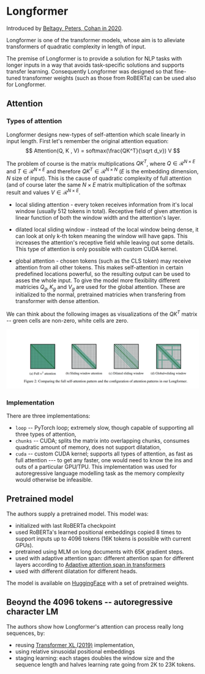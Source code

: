 [paper]: https://arxiv.org/abs/2004.05150
[hf_longformer]: https://huggingface.co/allenai/longformer-base-4096
[i/longformer_attention]: ./imgs/longformer_attention.png
[transformer_xl]: https://arxiv.org/abs/1901.02860
[sukhbaatar_19]: https://arxiv.org/abs/1905.07799 

# Longformer

Introduced by [Beltagy, Peters, Cohan in 2020][paper].


Longformer is one of the transformer models, whose aim is to alleviate
transformers of quadratic complexity in length of input.

The premise of Longformer is to provide a solution for NLP tasks with longer
inputs in a way that avoids task-specific solutions and supports transfer
learning. Consequently Longformer was designed so that fine-tuned transformer
weights (such as those from RoBERTa) can be used also for Longformer.

## Attention

### Types of attention

Longformer designs new-types of self-attention which scale linearly in input
length. First let's remember the original attention equation:
$$
Attention(Q, K , V) = softmax(\frac{QK^T}{\sqrt d_v}) V
$$

The problem of course is the matrix multiplications $QK^T$, where $Q \in
\mathcal{R}^{N\times E}$ and $T\in \mathcal{R}^{N\times E}$ and therefore $QK^T
\in \mathcal{R}^{N\times N}$ ($E$ is the embedding dimension, $N$ size of
input). This is the cause of quadratic complexity of full attention (and of
course later the same $N\times E$ matrix multiplication of the softmax result
and values $V \in \mathcal{R}^{N \times E}$.

- local sliding attention - every token receives information from it's local
  window (usually 512 tokens in total). Receptive field of given attention is
  linear function of both the window width and the attention's layer.

- dilated local sliding window - instead of the local window being dense, it can
  look at only k-th token meaning the window will have gaps. This increases the
  attention's receptive field while leaving out some details. This type of
  attention is only possible with custom CUDA kernel.

- global attention - chosen tokens (such as the CLS token) may receive attention
  from all other tokens. This makes self-attention in certain predefined
  locations powerful, so the resulting output can be used to asses the whole
  input. To give the model more flexibility different matricies $Q_g, K_g$ and
  $V_g$ are used for the global attention. These are initialized to the normal,
  pretrained matricies when transfering from transformer with dense attention.

We can think about the following images as visualizations of the $QK^T$ matrix
-- green cells are non-zero, white cells are zero.

![Longformer attention types][i/longformer_attention]

### Implementation

There are three implementations:

- `loop` -- PyTorch loop; extremely slow, though capable of supporting all three
  types of attention,
- `chunks` -- CUDA; splits the matrix into overlapping chunks, consumes
  quadratic amount of memory, does not support dilatation,
- `cuda` -- custom CUDA kernel; supports all types of attention, as fast as full
  attention --- to get any faster, one would need to know the ins and outs of a
  particular GPU/TPU. This implementation was used for autoregressive language
  modelling task as the memory complexity would otherwise be infeasible.


## Pretrained model


The authors supply a pretrained model. This model was:
- initialized with last RoBERTa checkpoint
- used RoBERTa's learned positional embeddings copied 8 times to support inputs
  up to 4096 tokens (16K tokens is possible with current GPUs).
- pretrained using MLM on long documents with 65K gradient steps.
- used with adaptive attention span: different attention span for different
  layers according to [Adaptive attention span in transformers][sukhbaatar_19]
- used with different dilatation for different heads.

The model is available on [HuggingFace][hf_longformer] with a set of pretrained
weights.


## Beoynd the 4096 tokens -- autoregressive character LM


The authors show how Longformer's attention can process really long sequences,
by:
- reusing [Transformer XL (2019)][transformer_xl] implementation,
- using relative sinusoidal positional embeddings
- staging learning: each stages doubles the window size and the sequence length
  and halves learning rate going from 2K to 23K tokens.

